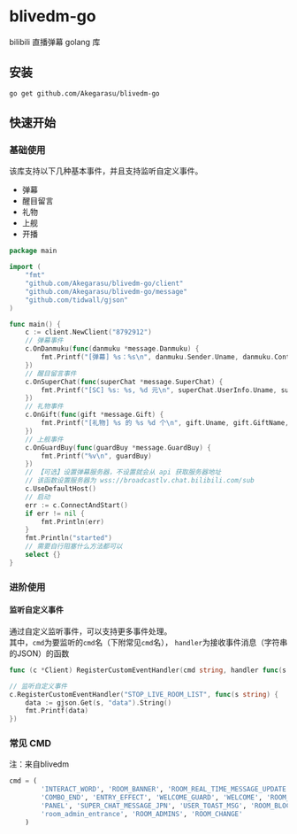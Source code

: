# blivedm-go

bilibili 直播弹幕 golang 库

## 安装
```shell
go get github.com/Akegarasu/blivedm-go
```

## 快速开始

### 基础使用

该库支持以下几种基本事件，并且支持监听自定义事件。
- 弹幕
- 醒目留言
- 礼物
- 上舰
- 开播

```go
package main

import (
	"fmt"
	"github.com/Akegarasu/blivedm-go/client"
	"github.com/Akegarasu/blivedm-go/message"
	"github.com/tidwall/gjson"
)

func main() {
	c := client.NewClient("8792912")
	// 弹幕事件
	c.OnDanmuku(func(danmuku *message.Danmuku) {
		fmt.Printf("[弹幕] %s：%s\n", danmuku.Sender.Uname, danmuku.Content)
	})
	// 醒目留言事件
	c.OnSuperChat(func(superChat *message.SuperChat) {
		fmt.Printf("[SC] %s: %s, %d 元\n", superChat.UserInfo.Uname, superChat.Message, superChat.Price)
	})
	// 礼物事件
	c.OnGift(func(gift *message.Gift) {
		fmt.Printf("[礼物] %s 的 %s %d 个\n", gift.Uname, gift.GiftName, gift.Num)
	})
	// 上舰事件
	c.OnGuardBuy(func(guardBuy *message.GuardBuy) {
		fmt.Printf("%v\n", guardBuy)
	})
	// 【可选】设置弹幕服务器，不设置就会从 api 获取服务器地址
	// 该函数设置服务器为 wss://broadcastlv.chat.bilibili.com/sub
	c.UseDefaultHost()
	// 启动
	err := c.ConnectAndStart()
	if err != nil {
		fmt.Println(err)
	}
	fmt.Println("started")
	// 需要自行阻塞什么方法都可以
	select {}
}

```

### 进阶使用

#### 监听自定义事件

通过自定义监听事件，可以支持更多事件处理。  
其中，`cmd`为要监听的`cmd`名（下附常见`cmd`名）， `handler`为接收事件消息（字符串的JSON）的函数
```go
func (c *Client) RegisterCustomEventHandler(cmd string, handler func(s string))
```
```go
// 监听自定义事件
c.RegisterCustomEventHandler("STOP_LIVE_ROOM_LIST", func(s string) {
    data := gjson.Get(s, "data").String()
    fmt.Printf(data)
})
```

### 常见 CMD
注：来自blivedm
```python
cmd = (
        'INTERACT_WORD', 'ROOM_BANNER', 'ROOM_REAL_TIME_MESSAGE_UPDATE', 'NOTICE_MSG', 'COMBO_SEND',
        'COMBO_END', 'ENTRY_EFFECT', 'WELCOME_GUARD', 'WELCOME', 'ROOM_RANK', 'ACTIVITY_BANNER_UPDATE_V2',
        'PANEL', 'SUPER_CHAT_MESSAGE_JPN', 'USER_TOAST_MSG', 'ROOM_BLOCK_MSG', 'LIVE', 'PREPARING',
        'room_admin_entrance', 'ROOM_ADMINS', 'ROOM_CHANGE'
    )
```
